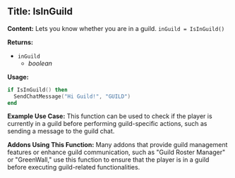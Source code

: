## Title: IsInGuild

**Content:**
Lets you know whether you are in a guild.
`inGuild = IsInGuild()`

**Returns:**
- `inGuild`
  - *boolean*

**Usage:**
```lua
if IsInGuild() then
  SendChatMessage("Hi Guild!", "GUILD")
end
```

**Example Use Case:**
This function can be used to check if the player is currently in a guild before performing guild-specific actions, such as sending a message to the guild chat.

**Addons Using This Function:**
Many addons that provide guild management features or enhance guild communication, such as "Guild Roster Manager" or "GreenWall," use this function to ensure that the player is in a guild before executing guild-related functionalities.